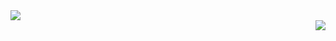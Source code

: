 <div align="left" ><img order-radius="100px" src="https://cdn.jsdelivr.net/gh/sun0225SUN/photos/images/202108300019556.gif"/></div>

<img align="right" src="https://github-readme-stats.vercel.app/api?username=DeLieMLmmer&show_icons=true" />
